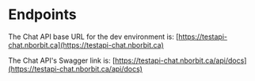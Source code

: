 # Endpoints

The Chat API base URL for the dev environment is: [https://testapi-chat.nborbit.ca](https://testapi-chat.nborbit.ca)

The Chat API's Swagger link is: [https://testapi-chat.nborbit.ca/api/docs](https://testapi-chat.nborbit.ca/api/docs)
